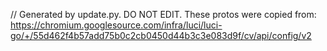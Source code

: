 // Generated by update.py. DO NOT EDIT.
These protos were copied from:
https://chromium.googlesource.com/infra/luci/luci-go/+/55d462f4b57add75b0c2cb0450d44b3c3e083d9f/cv/api/config/v2
